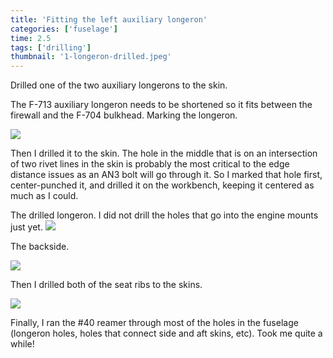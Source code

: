 ```yaml
---
title: 'Fitting the left auxiliary longeron'
categories: ['fuselage']
time: 2.5
tags: ['drilling']
thumbnail: '1-longeron-drilled.jpeg'
---
```


Drilled one of the two auxiliary longerons to the skin.

<!-- more -->

The F-713 auxiliary longeron needs to be shortened so it fits between the firewall and the F-704 bulkhead. Marking the longeron.

![](0-marking-the-longeron.jpeg)

Then I drilled it to the skin. The hole in the middle that is on an intersection of two rivet lines in the skin is probably the most critical to the edge distance issues as an AN3 bolt will go through it. So I marked that hole first, center-punched it, and drilled it on the workbench, keeping it centered as much as I could.

The drilled longeron. I did not drill the holes that go into the engine mounts just yet.
![](1-longeron-drilled.jpeg)

The backside.

![](2-the-inside-view.jpeg)

Then I drilled both of the seat ribs to the skins.

![](3-drilled-the-seat-rib.jpeg)

Finally, I ran the #40 reamer through most of the holes in the fuselage (longeron holes, holes that connect side and aft skins, etc). Took me quite a while!